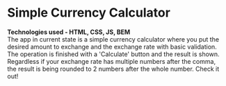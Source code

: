 # Simple Currency Calculator
**Technologies used - HTML, CSS, JS, BEM**\
The app in current state is a simple currency calculator where you put the desired amount to exchange and the exchange rate with basic validation. The operation is finished with a 'Calculate' button and the result is shown. Regardless if your exchange rate has multiple numbers after the comma, the result is being rounded to 2 numbers after the whole number. Check it out!
